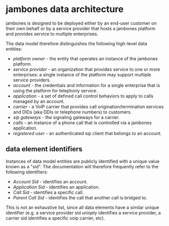 # jambones data architecture

jambones is designed to be deployed either by an end-user customer on their own behalf or by a service provider that hosts a jambones platform and provides service to multiple enterprises.

The data model therefore distinguishes the following high-level data entities:

- *platform owner* - the entity that operates an instance of the jambones platform.
- *service provider* - an organization that provides service to one or more enterprises: a single instance of the platform may support multiple service providers.
- *account* - the credentials and information for a single enterprise that is using the platform for telephony service.
- *application* - a set of defined call control behaviors to apply to calls managed by an account.
- *carrier* - a VoIP carrier that provides call origination/termination services and DIDs (aka DDIs or telephone numbers) to customers.
- *sip gateways* - the signaling gateways for a carrier.
- *calls* - an instance of a phone call that is controlled via a jambones application.
- *registered user* - an authenticated sip client that belongs to an account.

## data element identifiers
Instances of data model entities are publicly identified with a unique value known as a "sid".  The documentation will therefore frequently refer to the following identifiers:

- *Account Sid* - identifies an account.
- *Application Sid* - identifies an application.
- *Call Sid* - identifies a specific call.
- *Parent Call Sid* - identifies the call that another call is bridged to.

This is not an exhaustive list, since all data elements have a similar unique identifier (e.g. a service provider sid uniqely identifies a service provider, a carrier sid identifies a specific voip carrier, etc).
